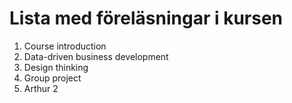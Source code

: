 # Lista med föreläsningar i kursen 
1. Course introduction
2. Data-driven business development
3. Design thinking
4. Group project
5. Arthur 2

